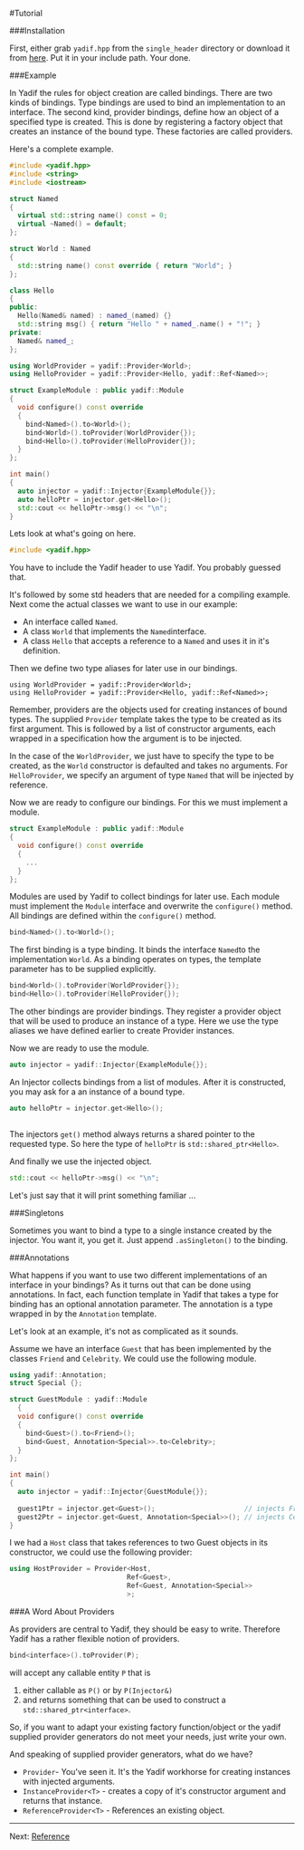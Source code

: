 #Tutorial

###Installation

First, either grab `yadif.hpp` from the `single_header` directory or download it from [here](https://raw.githubusercontent.com/bonastos/yadif/master/single_header/yadif.hpp). Put it in your include path. Your done.

###Example

In Yadif the rules for object creation are called bindings. There are two kinds of bindings. Type bindings are used to bind an implementation to an interface. The second kind, provider bindings, define how an object of a specified type is created. This is done by registering a factory object that creates an instance of the bound type. These factories are called providers.

Here's a complete example. 

```c++
#include <yadif.hpp>
#include <string>
#include <iostream>

struct Named
{
  virtual std::string name() const = 0;
  virtual ~Named() = default;
};

struct World : Named
{
  std::string name() const override { return "World"; }
};

class Hello
{
public:
  Hello(Named& named) : named_(named) {}
  std::string msg() { return "Hello " + named_.name() + "!"; }
private:
  Named& named_;
};

using WorldProvider = yadif::Provider<World>;
using HelloProvider = yadif::Provider<Hello, yadif::Ref<Named>>;

struct ExampleModule : public yadif::Module
{
  void configure() const override
  {
    bind<Named>().to<World>();
    bind<World>().toProvider(WorldProvider{});
    bind<Hello>().toProvider(HelloProvider{});
  }
};

int main()
{
  auto injector = yadif::Injector{ExampleModule{}};
  auto helloPtr = injector.get<Hello>();
  std::cout << helloPtr->msg() << "\n";
}
```

Lets look at what's going on here.


```c++
#include <yadif.hpp>
```

You have to include the Yadif header to use Yadif. You probably guessed that.

It's followed by some std headers that are needed for a compiling example. Next come the actual classes we want to use in our example:

* An interface called `Named`.
* A class `World` that implements the `Named`interface.
* A class `Hello` that accepts a reference to a `Named` and uses it in it's definition. 

Then we define two type aliases for later use in our bindings.

```
using WorldProvider = yadif::Provider<World>;
using HelloProvider = yadif::Provider<Hello, yadif::Ref<Named>>;
```

Remember, providers are the objects used for creating instances of bound types. The supplied `Provider` template takes the type to be created as its first argument. This is followed by a list of constructor arguments, each wrapped in a specification how the argument is to be injected.

In the case of the `WorldProvider`, we just have to specify the type to be created, as the `World` constructor is defaulted and takes no arguments. For `HelloProvider`, we specify an argument of type `Named` that will be injected by reference.

Now we are ready to configure our bindings. For this we must implement a module.

```c++
struct ExampleModule : public yadif::Module
{
  void configure() const override
  {
    ...
  }
};

```

Modules are used by Yadif to collect bindings for later use. Each module must implement the `Module` interface and overwrite the `configure()` method. All bindings are defined within the `configure()` method.

```c++
bind<Named>().to<World>();
```

The first binding is a type binding. It binds the interface `Named`to the implementation `World`. As a binding operates on types, the template parameter has to be supplied explicitly.

```c++
bind<World>().toProvider(WorldProvider{});
bind<Hello>().toProvider(HelloProvider{});
```  

The other bindings are provider bindings. They register a provider object that will be used to produce an instance of a type. Here we use the type aliases we have defined earlier to create Provider instances.

Now we are ready to use the module.

```c++
auto injector = yadif::Injector{ExampleModule{}};
```

An Injector collects bindings from a list of modules. After it is constructed, you may ask for a an instance of a bound type.

```c++
auto helloPtr = injector.get<Hello>();
	
```

The injectors `get()` method always returns a shared pointer to the requested type. So here the type of `helloPtr` is `std::shared_ptr<Hello>`.

And finally we use the injected object.

```c++
std::cout << helloPtr->msg() << "\n";
```

Let's just say that it will print something familiar ...

###Singletons

Sometimes you want to bind a type to a single instance created by the injector. You want it, you get it. Just append `.asSingleton()` to the binding.

###Annotations

What happens if you want to use two different implementations of an interface in your bindings? As it turns out that can be done using annotations. In fact, each function template in Yadif that takes a type for binding has an optional annotation parameter. The annotation is a type wrapped in by the `Annotation` template. 

Let's look at an example, it's not as complicated as it sounds.

Assume we have an interface `Guest` that has been implemented by the classes `Friend` and `Celebrity`. We could use the following module.

```c++
using yadif::Annotation;
struct Special {};

struct GuestModule : yadif::Module
  {
  void configure() const override
  {
    bind<Guest>().to<Friend>();
    bind<Guest, Annotation<Special>>.to<Celebrity>;
  }
};

int main()
{
  auto injector = yadif::Injector{GuestModule{}};
  
  guest1Ptr = injector.get<Guest>();                      // injects Friend instance
  guest2Ptr = injector.get<Guest, Annotation<Special>>(); // injects Celebrity instance
}
```

I we had a `Host` class that takes references to two Guest objects in its constructor, we could use the following provider:

```c++
using HostProvider = Provider<Host,
                             Ref<Guest>,
                             Ref<Guest, Annotation<Special>>
                             >;
```

###A Word About Providers

As providers are central to Yadif, they should be easy to write. Therefore Yadif has a rather flexible notion of providers.

```c++
bind<interface>().toProvider(P);
``` 

will accept any callable entity `P` that is

1. either callable as `P()` or by `P(Injector&)`
2. and returns something that can be used to construct a `std::shared_ptr<interface>`.

So, if you want to adapt your existing factory function/object or the yadif supplied provider generators do not meet your needs, just write your own. 


And speaking of supplied provider generators, what do we have?

* `Provider`- You've seen it. It's the Yadif workhorse for creating instances with injected arguments.
* `InstanceProvider<T>` - creates a copy of it's constructor argument and returns that instance.
* `ReferenceProvider<T>` - References an existing object.


---

Next: [Reference](reference.md)
